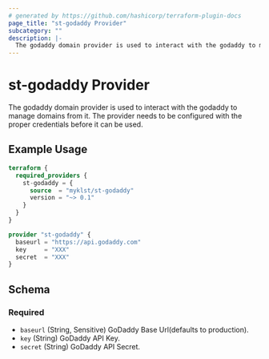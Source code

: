 ```yaml
---
# generated by https://github.com/hashicorp/terraform-plugin-docs
page_title: "st-godaddy Provider"
subcategory: ""
description: |-
  The godaddy domain provider is used to interact with the godaddy to manage domains from it. The provider needs to be configured with the proper credentials before it can be used.
---
```


# st-godaddy Provider

The godaddy domain provider is used to interact with the godaddy to manage domains from it. The provider needs to be configured with the proper credentials before it can be used.

## Example Usage

```terraform
terraform {
  required_providers {
    st-godaddy = {
      source  = "myklst/st-godaddy"
      version = "~> 0.1"
    }
  }
}

provider "st-godaddy" {
  baseurl = "https://api.godaddy.com"
  key     = "XXX"
  secret  = "XXX"
}
```

<!-- schema generated by tfplugindocs -->
## Schema

### Required

- `baseurl` (String, Sensitive) GoDaddy Base Url(defaults to production).
- `key` (String) GoDaddy API Key.
- `secret` (String) GoDaddy API Secret.
